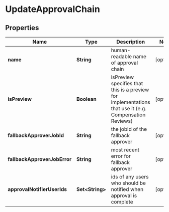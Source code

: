 

# UpdateApprovalChain


## Properties

| Name | Type | Description | Notes |
|------------ | ------------- | ------------- | -------------|
|**name** | **String** | human-readable name of approval chain |  [optional] |
|**isPreview** | **Boolean** | isPreview specifies that this is a preview for implementations that use it (e.g. Compensation Reviews) |  [optional] |
|**fallbackApproverJobId** | **String** | the jobId of the fallback approver |  [optional] |
|**fallbackApproverJobError** | **String** | most recent error for fallback approver |  [optional] |
|**approvalNotifierUserIds** | **Set&lt;String&gt;** | ids of any users who should be notified when approval is complete |  [optional] |



